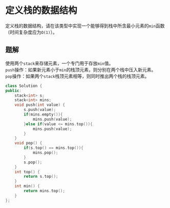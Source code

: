 # 定义栈的数据结构

定义栈的数据结构，请在该类型中实现一个能够得到栈中所含最小元素的`min`函数（时间复杂度应为`O(1)`）。

## 题解

使用两个`stack`来存储元素，一个专门用于存放`min`值。  
`push`操作：如果新元素小于`min`的栈顶元素，则分别在两个栈中压入新元素。  
`pop`操作：如果两个`stack`栈顶元素相等，则同时推出两个栈的栈顶元素。  

```cpp
class Solution {
public:
    stack<int> s;
    stack<int> mins;
    void push(int value) {
        s.push(value);
        if(mins.empty()){
            mins.push(value);
        }else if(value <= mins.top()){
            mins.push(value);
        }
    }
    void pop() {
        if(s.top() == mins.top()){
            mins.pop();
        }
        s.pop();
    }
    int top() {
        return s.top();
    }
    int min() {
        return mins.top();
    }
};
```
